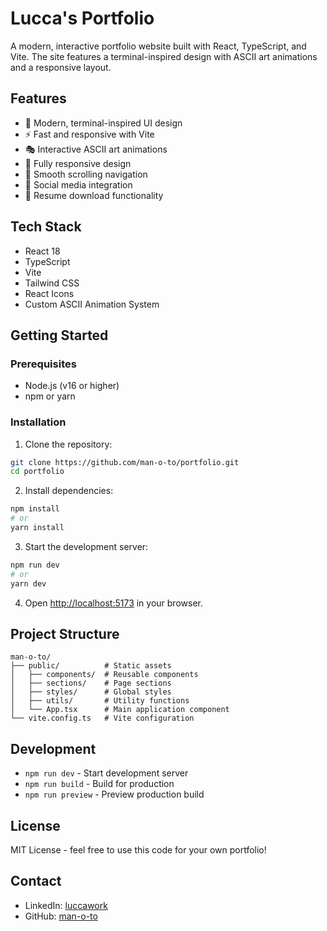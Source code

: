 # Lucca's Portfolio

A modern, interactive portfolio website built with React, TypeScript, and Vite. The site features a terminal-inspired design with ASCII art animations and a responsive layout.

## Features

- 🎨 Modern, terminal-inspired UI design
- ⚡ Fast and responsive with Vite
- 🎭 Interactive ASCII art animations
- 📱 Fully responsive design
- 🎯 Smooth scrolling navigation
- 🔗 Social media integration
- 📄 Resume download functionality

## Tech Stack

- React 18
- TypeScript
- Vite
- Tailwind CSS
- React Icons
- Custom ASCII Animation System

## Getting Started

### Prerequisites

- Node.js (v16 or higher)
- npm or yarn

### Installation

1. Clone the repository:
```bash
git clone https://github.com/man-o-to/portfolio.git
cd portfolio
```

2. Install dependencies:
```bash
npm install
# or
yarn install
```

3. Start the development server:
```bash
npm run dev
# or
yarn dev
```

4. Open [http://localhost:5173](http://localhost:5173) in your browser.

## Project Structure

```
man-o-to/
├── public/          # Static assets
│   ├── components/  # Reusable components
│   ├── sections/    # Page sections
│   ├── styles/      # Global styles
│   ├── utils/       # Utility functions
│   └── App.tsx      # Main application component
└── vite.config.ts   # Vite configuration
```

## Development

- `npm run dev` - Start development server
- `npm run build` - Build for production
- `npm run preview` - Preview production build

## License

MIT License - feel free to use this code for your own portfolio!

## Contact

- LinkedIn: [luccawork](https://linkedin.com/in/luccawork)
- GitHub: [man-o-to](https://github.com/man-o-to)
